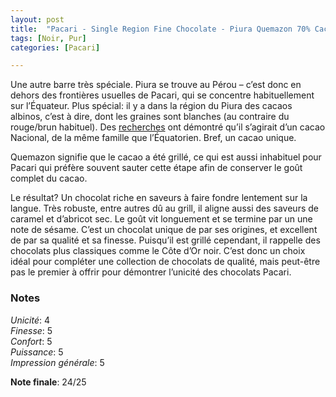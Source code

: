 ```yaml
---
layout: post
title:  "Pacari - Single Region Fine Chocolate - Piura Quemazon 70% Cacao"
tags: [Noir, Pur] 
categories: [Pacari]

---
```


Une autre barre très spéciale. Piura se trouve au Pérou – c’est donc en dehors des frontières usuelles de Pacari, qui se concentre habituellement sur l’Équateur.
Plus spécial: il y a dans la région du Piura des cacaos albinos, c’est à dire, dont les graines sont blanches (au contraire du rouge/brun habituel). Des [recherches](https://www.aruntamchocolate.com/en/shop/the-faces-of-the-world/%E2%80%8B%E2%80%8Braw-nacional-blanco-peru/) ont démontré qu’il s’agirait d’un cacao Nacional, de la même famille que l’Équatorien. Bref, un cacao unique.

Quemazon signifie que le cacao a été grillé, ce qui est aussi inhabituel pour Pacari qui préfère souvent sauter cette étape afin de conserver le goût complet du cacao.

Le résultat?
Un chocolat riche en saveurs à faire fondre lentement sur la langue. Très robuste, entre autres dû au grill, il aligne aussi des saveurs de caramel et d’abricot sec. Le goût vit longuement et se termine par un une note de sésame.
C’est un chocolat unique de par ses origines, et excellent de par sa qualité et sa finesse. Puisqu’il est grillé cependant, il rappelle des chocolats plus classiques comme le Côte d’Or noir. 
C’est donc un choix idéal pour compléter une collection de chocolats de qualité, mais peut-être pas le premier à offrir pour démontrer l’unicité des chocolats Pacari.

### Notes

_Unicité_: 4  
_Finesse_: 5  
_Confort_: 5  
_Puissance_: 5  
_Impression générale_: 5

**Note finale**: 24/25